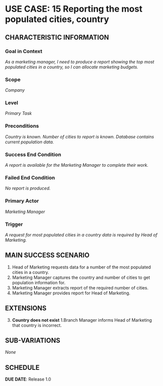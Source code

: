 # USE CASE: 15 Reporting the most populated cities, country

## CHARACTERISTIC INFORMATION

### Goal in Context

*As a marketing manager, I need to produce a report showing the top most populated cities in a country, so I can allocate marketing budgets.*

### Scope

*Company*

### Level

*Primary Task*

### Preconditions

*Country is known. Number of cities to report is known. Database contains current population data.*

### Success End Condition

*A report is available for the Marketing Manager to complete their work.*

### Failed End Condition

*No report is produced.*

### Primary Actor

*Marketing Manager*

### Trigger

*A request for most populated cities in a country data is required by Head of Marketing.*

## MAIN SUCCESS SCENARIO

1. Head of Marketing requests data for a number of the most populated cities in a country.
2. Marketing Manager captures the country and number of cities to get population information for.
3. Marketing Manager extracts report of the required number of cities.
4. Marketing Manager provides report for Head of Marketing.

## EXTENSIONS

3. **Country does not exist**
   1.Branch Manager informs Head of Marketing that country is incorrect.

## SUB-VARIATIONS

*None*

## SCHEDULE

**DUE DATE**: Release 1.0